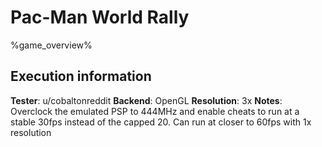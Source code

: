 # Pac-Man World Rally 

%game_overview%

## Execution information

**Tester**: u/cobaltonreddit
**Backend**: OpenGL
**Resolution**: 3x
**Notes**: Overclock the emulated PSP to 444MHz and enable cheats to run at a stable 30fps instead of the capped 20. Can run at closer to 60fps with 1x resolution